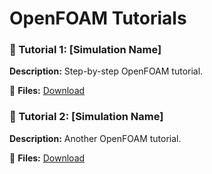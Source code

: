 # OpenFOAM Tutorials

### 📌 Tutorial 1: [Simulation Name]
**Description:** Step-by-step OpenFOAM tutorial.

📂 **Files:** [Download](../assets/references/tutorial1.zip)

### 📌 Tutorial 2: [Simulation Name]
**Description:** Another OpenFOAM tutorial.

📂 **Files:** [Download](../assets/references/tutorial2.zip)

